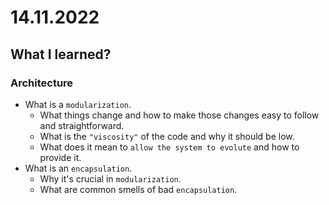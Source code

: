 # 14.11.2022

## What I learned?

### Architecture

- What is a `modularization`.
  - What things change and how to make those changes easy to follow and straightforward.
  - What is the `"viscosity"` of the code and why it should be low.
  - What does it mean to `allow the system to evolute` and how to provide it.
- What is an `encapsulation`.
  - Why it's crucial in `modularization`.
  - What are common smells of bad `encapsulation`.
